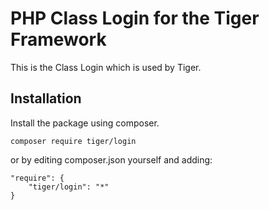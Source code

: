 # PHP Class Login for the Tiger Framework

This is the Class Login which is used by Tiger.

## Installation
Install the package using composer.
```
composer require tiger/login
```

or by editing composer.json yourself and adding:
```
"require": {
    "tiger/login": "*"
}
```

